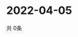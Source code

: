 # 2022-04-05
  共 0条

  <!-- BEGIN -->
  <!-- 最后更新时间Tue Apr 05 2022 23:06:25 GMT+0000 (Coordinated Universal Time) -->
  
  <!-- END -->
  
  